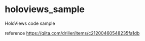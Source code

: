 # holoviews_sample

HoloViews code sample

reference
https://qiita.com/driller/items/c21200460548235fa1db
